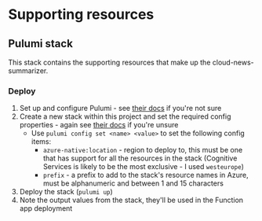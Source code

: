 # Supporting resources
## Pulumi stack
This stack contains the supporting resources that make up the cloud-news-summarizer.

### Deploy
1. Set up and configure Pulumi - see [their docs](https://www.pulumi.com/docs/get-started/azure/) if you're not sure
2. Create a new stack within this project and set the required config properties - again see [their docs](https://www.pulumi.com/docs/intro/concepts/stack/) if you're unsure
   - Use `pulumi config set <name> <value>` to set the following config items:
     - `azure-native:location` - region to deploy to, this must be one that has support for all the resources in the stack (Cognitive Services is likely to be the most exclusive - I used `westeurope`)
     - `prefix` - a prefix to add to the stack's resource names in Azure, must be alphanumeric and between 1 and 15 characters
3. Deploy the stack (`pulumi up`)
4. Note the output values from the stack, they'll be used in the Function app deployment
